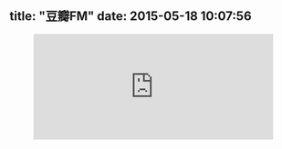 title: "豆瓣FM"
date: 2015-05-18 10:07:56
---

<center> <iframe name="iframe_canvas" src="http://douban.fm/partner/baidu/doubanradio" scrolling="no" frameborder="0" width="420" height="186"></iframe> </center>